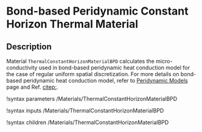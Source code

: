# Bond-based Peridynamic Constant Horizon Thermal Material

## Description

Material `ThermalConstantHorizonMaterialBPD` calculates the micro-conductivity used in bond-based peridynamic heat conduction model for the case of regular uniform spatial discretization. For more details on bond-based peridynamic heat conduction model, refer to [Peridynamic Models](peridynamics/PeridynamicModels.md) page and Ref. [citep:](Chen2016bondimplicit).

!syntax parameters /Materials/ThermalConstantHorizonMaterialBPD

!syntax inputs /Materials/ThermalConstantHorizonMaterialBPD

!syntax children /Materials/ThermalConstantHorizonMaterialBPD
